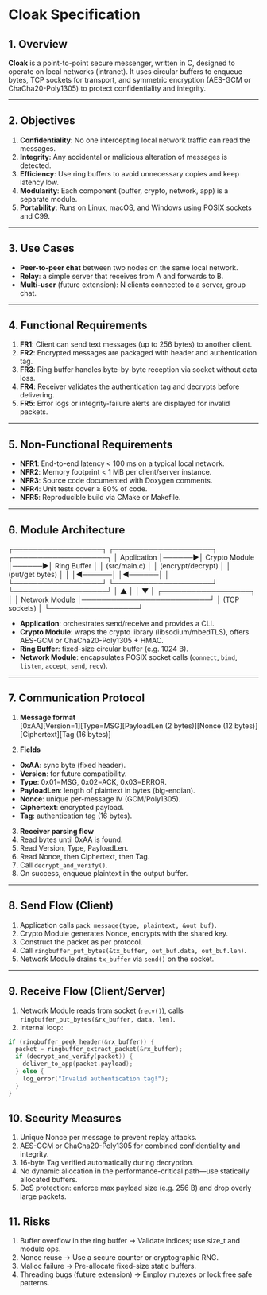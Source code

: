 # Cloak Specification

## 1. Overview  
**Cloak** is a point-to-point secure messenger, written in C, designed to operate on local networks (intranet). It uses circular buffers to enqueue bytes, TCP sockets for transport, and symmetric encryption (AES-GCM or ChaCha20-Poly1305) to protect confidentiality and integrity.

---

## 2. Objectives  
1. **Confidentiality**: No one intercepting local network traffic can read the messages.  
2. **Integrity**: Any accidental or malicious alteration of messages is detected.  
3. **Efficiency**: Use ring buffers to avoid unnecessary copies and keep latency low.  
4. **Modularity**: Each component (buffer, crypto, network, app) is a separate module.  
5. **Portability**: Runs on Linux, macOS, and Windows using POSIX sockets and C99.

---

## 3. Use Cases  
- **Peer-to-peer chat** between two nodes on the same local network.  
- **Relay**: a simple server that receives from A and forwards to B.  
- **Multi-user** (future extension): N clients connected to a server, group chat.

---

## 4. Functional Requirements  
1. **FR1**: Client can send text messages (up to 256 bytes) to another client.  
2. **FR2**: Encrypted messages are packaged with header and authentication tag.  
3. **FR3**: Ring buffer handles byte-by-byte reception via socket without data loss.  
4. **FR4**: Receiver validates the authentication tag and decrypts before delivering.  
5. **FR5**: Error logs or integrity‐failure alerts are displayed for invalid packets.

---

## 5. Non-Functional Requirements  
- **NFR1**: End-to-end latency < 100 ms on a typical local network.  
- **NFR2**: Memory footprint < 1 MB per client/server instance.  
- **NFR3**: Source code documented with Doxygen comments.  
- **NFR4**: Unit tests cover ≥ 80% of code.  
- **NFR5**: Reproducible build via CMake or Makefile.

---

## 6. Module Architecture  

┌──────────────────┐ ┌────────────────────┐ ┌───────────────────┐
│ Application │──────▶│ Crypto Module │──────▶│ Ring Buffer │
│ (src/main.c) │ │ (encrypt/decrypt) │ │ (put/get bytes) │
│ │◀──────│ │◀──────│ │
└──────────────────┘ └────────────────────┘ └───────────────────┘
│ ▲
│ │
▼ │
┌──────────────────┐ │
│ Network Module │──────────────────────────┘
│ (TCP sockets) │
└──────────────────┘


- **Application**: orchestrates send/receive and provides a CLI.  
- **Crypto Module**: wraps the crypto library (libsodium/mbedTLS), offers AES-GCM or ChaCha20-Poly1305 + HMAC.  
- **Ring Buffer**: fixed-size circular buffer (e.g. 1024 B).  
- **Network Module**: encapsulates POSIX socket calls (`connect`, `bind`, `listen`, `accept`, `send`, `recv`).

---

## 7. Communication Protocol  

1. **Message format**  
[0xAA][Version=1][Type=MSG][PayloadLen (2 bytes)][Nonce (12 bytes)][Ciphertext][Tag (16 bytes)]


2. **Fields**  
- **0xAA**: sync byte (fixed header).  
- **Version**: for future compatibility.  
- **Type**: 0x01=MSG, 0x02=ACK, 0x03=ERROR.  
- **PayloadLen**: length of plaintext in bytes (big-endian).  
- **Nonce**: unique per-message IV (GCM/Poly1305).  
- **Ciphertext**: encrypted payload.  
- **Tag**: authentication tag (16 bytes).

3. **Receiver parsing flow**  
1. Read bytes until 0xAA is found.  
2. Read Version, Type, PayloadLen.  
3. Read Nonce, then Ciphertext, then Tag.  
4. Call `decrypt_and_verify()`.  
5. On success, enqueue plaintext in the output buffer.

---

## 8. Send Flow (Client)  

1. Application calls `pack_message(type, plaintext, &out_buf)`.  
2. Crypto Module generates Nonce, encrypts with the shared key.  
3. Construct the packet as per protocol.  
4. Call `ringbuffer_put_bytes(&tx_buffer, out_buf.data, out_buf.len)`.  
5. Network Module drains `tx_buffer` via `send()` on the socket.

---

## 9. Receive Flow (Client/Server)  

1. Network Module reads from socket (`recv()`), calls `ringbuffer_put_bytes(&rx_buffer, data, len)`.  
2. Internal loop:
```c
if (ringbuffer_peek_header(&rx_buffer)) {
  packet = ringbuffer_extract_packet(&rx_buffer);
  if (decrypt_and_verify(packet)) {
    deliver_to_app(packet.payload);
  } else {
    log_error("Invalid authentication tag!");
  }
}
```

## 10. Security Measures

1. Unique Nonce per message to prevent replay attacks.
2. AES-GCM or ChaCha20-Poly1305 for combined confidentiality and integrity.
3. 16-byte Tag verified automatically during decryption.
4. No dynamic allocation in the performance-critical path—use statically allocated buffers.
5. DoS protection: enforce max payload size (e.g. 256 B) and drop overly large packets.

## 11. Risks

1. Buffer overflow in the ring buffer -> Validate indices; use size_t and modulo ops.
2. Nonce reuse -> Use a secure counter or cryptographic RNG.
3. Malloc failure -> Pre-allocate fixed-size static buffers.
4. Threading bugs (future extension) -> Employ mutexes or lock free safe patterns.